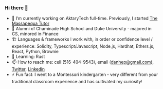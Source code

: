### Hi there 👋


- 🔭 I’m currently working on AktaryTech full-time. Previously, I started [The Massapequa Tutor](https://www.themassapequatutor.com)
- 📘 Alumni of Chaminade High School and Duke University - majored in CS, minored in Finance 
- 🏗️ Languages & frameworks I work with, in order or confidence level / experience: Solidity, Typescript/Javascript, Node.js, Hardhat, Ethers.js, React, Python, Brownie 
- 🌱 Learning: Rust
- 📫 How to reach me: cell (516-404-9543), email (danhep@gmail.com), [Twitter](https://www.twitter.com/thedanhepworth), [Linkedin](https://www.linkedin.com/in/danhep) 
- ⚡ Fun fact: I went to a Montessori kindergarten - very different from your traditional classroom experience and has cultivated my curiosity! 
